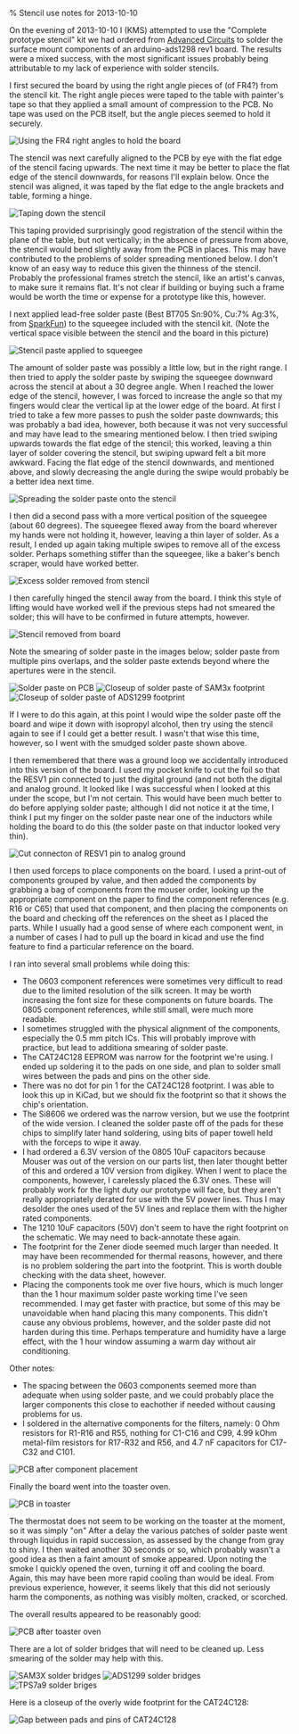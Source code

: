 % Stencil use notes for 2013-10-10

On the evening of 2013-10-10 I (KMS) attempted to use the "Complete prototype
stencil" kit we had ordered from [Advanced Circuits](
http://advancedcircuits.com) to solder the surface mount components of an
arduino-ads1298 rev1 board.  The results were a mixed success, with the most
significant issues probably being attributable to my lack of experience with
solder stencils.

I first secured the board by using the right angle pieces of (of FR4?) from the
stencil kit.  The right angle pieces were taped to the table with painter's
tape so that they applied a small amount of compression to the PCB.  No tape
was used on the PCB itself, but the angle pieces seemed to hold it securely.

![Using the FR4 right angles to hold the board](IMG_20131010_205658.jpg)

The stencil was next carefully aligned to the PCB by eye with the flat edge
of the stencil facing upwards.  The next time it may be better to place the
flat edge of the stencil downwards, for reasons I'll explain below.  Once the
stencil was aligned, it was taped by the flat edge to the angle brackets and
table, forming a hinge.

![Taping down the stencil](IMG_20131010_210108.jpg)

This taping provided surprisingly good registration of the stencil within the
plane of the table, but not vertically; in the absence of pressure from above,
the stencil would bend slightly away from the PCB in places.  This may have
contributed to the problems of solder spreading mentioned below.  I don't know
of an easy way to reduce this given the thinness of the stencil.  Probably the
professional frames stretch the stencil, like an artist's canvas, to make sure
it remains flat.  It's not clear if building or buying such a frame would be
worth the time or expense for a prototype like this, however.

I next applied lead-free solder paste (Best BT705 Sn:90%, Cu:7% Ag:3%, from
[SparkFun](http://sparkfun.com)) to the squeegee included with the stencil
kit.  (Note the vertical space visible between the stencil and the board
in this picture)

![Stencil paste applied to squeegee](IMG_20131010_210834.jpg)

The amount of solder paste was possibly a little low, but in the right range.
I then tried to apply the solder paste by swiping the squeegee downward across
the stencil at about a 30 degree angle.  When I reached the lower edge of the
stencil, however, I was forced to increase the angle so that my fingers would
clear the vertical lip at the lower edge of the board.  At first I tried to take
a few more passes to push the solder paste downwards; this was probably a bad
idea, however, both because it was not very successful and may have lead to
the smearing mentioned below.  I then tried swiping upwards towards the flat
edge of the stencil; this worked, leaving a thin layer of solder covering the
stencil, but swiping upward felt a bit more awkward.  Facing the flat edge of
the stencil downwards, and mentioned above, and slowly decreasing the angle
during the swipe would probably be a better idea next time.

![Spreading the solder paste onto the stencil](IMG_20131010_211325.jpg)

I then did a second pass with a more vertical position of the squeegee (about
60 degrees).  The squeegee flexed away from the board wherever my hands were
not holding it, however, leaving a thin layer of solder.  As a result, I ended
up again taking multiple swipes to remove all of the excess solder. Perhaps
something stiffer than the squeegee, like a baker's bench scraper, would have
worked better.

![Excess solder removed from stencil](IMG_20131010_211741.jpg)

I then carefully hinged the stencil away from the board.  I think this style of
lifting would have worked well if the previous steps had not smeared the
solder; this will have to be confirmed in future attempts, however.

![Stencil removed from board](IMG_20131010_211833.jpg)

Note the smearing of solder paste in the images below; solder paste from
multiple pins overlaps, and the solder paste extends beyond where the apertures
were in the stencil.

![Solder paste on PCB](IMG_20131010_211842.jpg)
![Closeup of solder paste of SAM3x footprint](IMG_20131010_211851.jpg)
![Closeup of solder paste of ADS1299 footprint](IMG_20131010_211905.jpg)

If I were to do this again, at this point I would wipe the solder paste off the
board and wipe it down with isopropyl alcohol, then try using the stencil again
to see if I could get a better result.  I wasn't that wise this time, however,
so I went with the smudged solder paste shown above.

I then remembered that there was a ground loop we accidentally introduced into
this version of the board.  I used my pocket knife to cut the foil so that the
RESV1 pin connected to just the digital ground (and not both the digital and
analog ground.  It looked like I was successful when I looked at this under the
scope, but I'm not certain.  This would have been much better to do before
applying solder paste; although I did not notice it at the time, I think I put
my finger on the solder paste near one of the inductors while holding the board
to do this (the solder paste on that inductor looked very thin).

![Cut connecton of RESV1 pin to analog ground](IMG_20131010_214245.jpg)

I then used forceps to place components on the board.  I used a print-out of
components grouped by value, and then added the components by grabbing a bag of
components from the mouser order, looking up the appropriate component on the
paper to find the component references (e.g. R16 or C65) that used that
component, and then placing the components on the board and checking off the
references on the sheet as I placed the parts.  While I usually had a good
sense of where each component went, in a number of cases I had to pull up the
board in kicad and use the find feature to find a particular reference on the
board.

I ran into several small problems while doing this:

 *  The 0603 component references were sometimes very difficult to read due to
    the limited resolution of the silk screen.  It may be worth increasing the
    font size for these components on future boards.  The 0805 component
    references, while still small, were much more readable.
 *  I sometimes struggled with the physical alignment of the components,
    especially the 0.5 mm pitch ICs.  This will probably improve with practice,
    but lead to additiona smearing of solder paste.
 *  The CAT24C128 EEPROM was narrow for the footprint we're using.  I ended up
    soldering it to the pads on one side, and plan to solder small wires
    between the pads and pins on the other side.
 *  There was no dot for pin 1 for the CAT24C128 footprint.  I was able to look
    this up in KiCad, but we should fix the footprint so that it shows the
    chip's orientation.
 *  The Si8606 we ordered was the narrow version, but we use the footprint of
    the wide version.  I cleaned the solder paste off of the pads for these
    chips to simplify later hand soldering, using bits of paper towell held
    with the forceps to wipe it away.
 *  I had ordered a 6.3V version of the 0805 10uF capacitors because Mouser
    was out of the version on our parts list, then later thought better of
    this and ordered a 10V version from digikey.  When I went to place the
    components, however, I carelessly placed the 6.3V ones.  These will
    probably work for the light duty our prototype will face, but they aren't
    really appropriately derated for use with the 5V power lines.  Thus I
    may desolder the ones used of the 5V lines and replace them with the
    higher rated components.
 *  The 1210 10uF capacitors (50V) don't seem to have the right footprint on
    the schematic.  We may need to back-annotate these again.
 *  The footprint for the Zener diode seemed much larger than needed.  It may
    have been recommended for thermal reasons, however, and there is no problem
    soldering the part into the footprint.  This is worth double checking with
    the data sheet, however.
 *  Placing the components took me over five hours, which is much longer than
    the 1 hour maximum solder paste working time I've seen recommended.  I may
    get faster with practice, but some of this may be unavoidable when hand
    placing this many components.  This didn't cause any obvious problems,
    however, and the solder paste did not harden during this time.  Perhaps
    temperature and humidity have a large effect, with the 1 hour window
    assuming a warm day without air conditioning.

Other notes:

 *  The spacing between the 0603 components seemed more than adequate when
    using solder paste, and we could probably place the larger components this
    close to eachother if needed without causing problems for us.
 *  I soldered in the alternative components for the filters, namely:
    0 Ohm resistors for R1-R16 and R55, nothing for C1-C16 and C99, 4.99 kOhm
    metal-film resistors for R17-R32 and R56, and 4.7 nF capacitors for
    C17-C32 and C101.

![PCB after component placement](IMG_20131011_023913.jpg)

Finally the board went into the toaster oven.

![PCB in toaster](IMG_20131011_024756.jpg)

The thermostat does not seem
to be working on the toaster at the moment, so it was simply "on"  After a
delay the various patches of solder paste went through liquidus in rapid
succession, as assessed by the change from gray to shiny.  I then waited
another 30 seconds or so, which probably wasn't a good idea as then a faint
amount of smoke appeared.  Upon noting the smoke I quickly opened the oven,
turning it off and cooling the board.  Again, this may have been more rapid
cooling than would be ideal.  From previous experience, however, it seems
likely that this did not seriously harm the components, as nothing was visibly
molten, cracked, or scorched.

The overall results appeared to be reasonably good:

![PCB after toaster oven](IMG_20131011_025712.jpg)

There are a lot of solder bridges that will need to be cleaned up.  Less
smearing of the solder may help with this.

![SAM3X solder bridges](IMG_20131011_025725.jpg)
![ADS1299 solder bridges](IMG_20131011_025730.jpg)
![TPS7a9 solder briges](IMG_20131011_025750.jpg)

Here is a closeup of the overly wide footprint for the CAT24C128:

![Gap between pads and pins of CAT24C128](IMG_20131011_031921.jpg)
